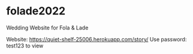 # folade2022
Wedding Website for Fola &amp; Lade

Website: https://quiet-shelf-25006.herokuapp.com/story/
Use password: test123 to view
